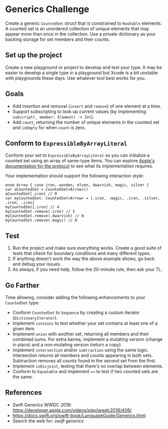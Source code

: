 # Generics Challenge

Create a generic `CountedSet` struct that is constrained to `Hashable` elements. A counted set is an unordered collection of unique elements that may appear more than once in the collection. Use a private dictionary as your backing storage for set members and their counts.

## Set up the project

Create a new playground or project to develop and test your type. It may be easier to develop a single type in a playground but Xcode is a bit unstable with playgrounds these days. Use whatever tool best works for you.

## Goals

* Add insertion and removal (`insert` and `remove`) of one element at a time.
* Support subscripting to look up current values (by implementing `subscript(_ member: Element) -> Int`). 
* Add `count`, returning the number of unique elements in the counted set and `isEmpty` for when `count` is zero.

## Conform to `ExpressibleByArrayLiteral`

Conform your set to `ExpressibleByArrayLiteral` so you can initialize a counted set using an array of same-type items. You can explore [Apple's documentation for the protocol](https://developer.apple.com/documentation/swift/expressiblebyarrayliteral) to see what its implementation requires.

Your implementation should support the following interaction style:

```
enum Arrow { case iron, wooden, elven, dwarvish, magic, silver }
var aCountedSet = CountedSet<Arrow>()
aCountedSet[.iron] // 0
var myCountedSet: CountedSet<Arrow> = [.iron, .magic, .iron, .silver, .iron, .iron]
myCountedSet[.iron] // 4
myCountedSet.remove(.iron) // 3
myCountedSet.remove(.dwarvish) // 0
myCountedSet.remove(.magic) // 0
```

## Test
1. Run the project and make sure everything works. Create a good suite of tests that check for boundary conditions and many different types.
2. If anything doesn't work the way the above example shows, go back and debug your issues.
3. As always, if you need help, follow the 20-minute rule, then ask your TL.

## Go Farther

Time allowing, consider adding the following enhancements to your `CountedSet` type:

* Conform `CountedSet` to `Sequence` by creating a custom iterator (`DictionaryIterator`).
* Implement `contains` to test whether your set contains at least one of a given item.
* Implement `union` with another set, returning all members and their combined sums. For extra karma, implement a mutating version (change in place) and a non-mutating version (return a copy).
* Implement `intersection` and/or `subtraction` using the same logic. Intersection returns all members and counts appearing in both sets. Subtraction removes all counts found in the second set from the first.
* Implement `isDisjoint`, testing that there's no overlap between elements.
* Conform to `Equatable` and implement `==` to test if two counted sets are the same.

## References

* Swift Generics WWDC 2018: https://developer.apple.com/videos/play/wwdc2018/406/
* https://docs.swift.org/swift-book/LanguageGuide/Generics.html
* Search the web for: *swift generics*

